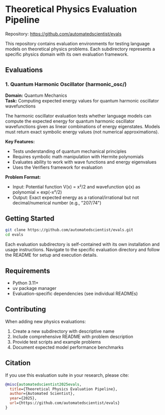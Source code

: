 # Theoretical Physics Evaluation Pipeline

Repository: https://github.com/automatedscientist/evals

This repository contains evaluation environments for testing language models on theoretical physics problems. Each subdirectory represents a specific physics domain with its own evaluation framework.

## Evaluations

### 1. Quantum Harmonic Oscillator (harmonic_osc/)

**Domain:** Quantum Mechanics  
**Task:** Computing expected energy values for quantum harmonic oscillator wavefunctions  

The harmonic oscillator evaluation tests whether language models can compute the expected energy for quantum harmonic oscillator wavefunctions given as linear combinations of energy eigenstates. Models must return exact symbolic energy values (not numerical approximations).

**Key Features:**
- Tests understanding of quantum mechanical principles
- Requires symbolic math manipulation with Hermite polynomials
- Evaluates ability to work with wave functions and energy eigenvalues
- Uses the Verifiers framework for evaluation

**Problem Format:**
- Input: Potential function V(x) = x²/2 and wavefunction ψ(x) as polynomial × exp(-x²/2)
- Output: Exact expected energy as a rational/irrational but not decimal/numerical number (e.g., "207/74")

## Getting Started

```bash
git clone https://github.com/automatedscientist/evals.git
cd evals
```

Each evaluation subdirectory is self-contained with its own installation and usage instructions. Navigate to the specific evaluation directory and follow the README for setup and execution details.

## Requirements

- Python 3.11+
- uv package manager
- Evaluation-specific dependencies (see individual READMEs)

## Contributing

When adding new physics evaluations:
1. Create a new subdirectory with descriptive name
2. Include comprehensive README with problem description
3. Provide test scripts and example problems
4. Document expected model performance benchmarks

## Citation

If you use this evaluation suite in your research, please cite:

```bibtex
@misc{automatedscientist2025evals,
  title={Theoretical Physics Evaluation Pipeline},
  author={Automated Scientist},
  year={2025},
  url={https://github.com/automatedscientist/evals}
}
```